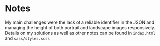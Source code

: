 # Notes

My main challenges were the lack of a reliable identifier in the JSON and managing the height of both portrait and landscape images responsively. Details on my solutions as well as other notes can be found in `index.html` and `sass/styles.scss`